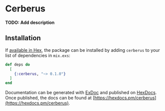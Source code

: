 # Cerberus

**TODO: Add description**

## Installation

If [available in Hex](https://hex.pm/docs/publish), the package can be installed
by adding `cerberus` to your list of dependencies in `mix.exs`:

```elixir
def deps do
  [
    {:cerberus, "~> 0.1.0"}
  ]
end
```

Documentation can be generated with [ExDoc](https://github.com/elixir-lang/ex_doc)
and published on [HexDocs](https://hexdocs.pm). Once published, the docs can
be found at [https://hexdocs.pm/cerberus](https://hexdocs.pm/cerberus).

